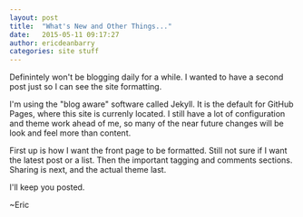 ```yaml
---
layout: post
title:  "What's New and Other Things..."
date:   2015-05-11 09:17:27
author: ericdeanbarry
categories: site stuff
--- 
```


Definintely won't be blogging daily for a while. I wanted to have a second post just so I can see the site formatting.

I'm using the "blog aware" software called Jekyll. It is the default for GitHub Pages, where this site is currenly located. I still have a lot of configuration and theme work ahead of me, so many of the near future changes will be look and feel more than content.

First up is how I want the front page to be formatted. Still not sure if I want the latest post or a list. Then the important tagging and comments sections. Sharing is next, and the actual theme last.

I'll keep you posted.

~Eric